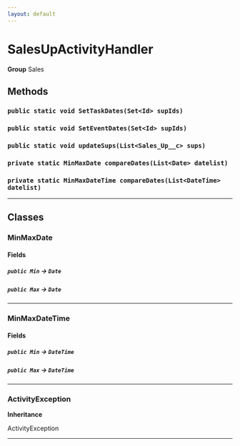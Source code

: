 ```yaml
---
layout: default
---
```

# SalesUpActivityHandler



**Group** Sales

## Methods
### `public static void SetTaskDates(Set<Id> supIds)`
### `public static void SetEventDates(Set<Id> supIds)`
### `public static void updateSups(List<Sales_Up__c> sups)`
### `private static MinMaxDate compareDates(List<Date> datelist)`
### `private static MinMaxDateTime compareDates(List<DateTime> datelist)`
---
## Classes
### MinMaxDate
#### Fields

##### `public Min` → `Date`


##### `public Max` → `Date`


---

### MinMaxDateTime
#### Fields

##### `public Min` → `DateTime`


##### `public Max` → `DateTime`


---

### ActivityException

**Inheritance**

ActivityException


---
